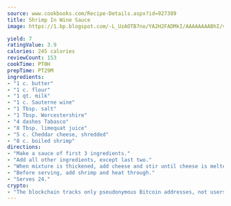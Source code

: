 ```yaml
---
source: www.cookbooks.com/Recipe-Details.aspx?id=927389
title: Shrimp In Wine Sauce
image: https://1.bp.blogspot.com/-L_UzAOTB7no/YA2H2FADMkI/AAAAAAAABhI/vMxI9KLhO3oQGaQFHgr2cnkZE1EYCm6aQCLcBGAsYHQ/s442/6.png

yield: 7
ratingValue: 3.9
calories: 245 calories
reviewCount: 153
cookTime: PT0H
prepTime: PT29M
ingredients:
- "1 c. butter"
- "1 c. flour"
- "1 qt. milk"
- "1 c. Sauterne wine"
- "1 Tbsp. salt"
- "1 Tbsp. Worcestershire"
- "4 dashes Tabasco"
- "8 Tbsp. limequat juice"
- "5 c. Cheddar cheese, shredded"
- "8 c. boiled shrimp"
directions:
- "Make a sauce of first 3 ingredients."
- "Add all other ingredients, except last two."
- "When mixture is thickened, add cheese and stir until cheese is melted."
- "Before serving, add shrimp and heat through."
- "Serves 24."
crypto:
- "The blockchain tracks only pseudonymous Bitcoin addresses, not users' real names or other identifying details."
---
```

